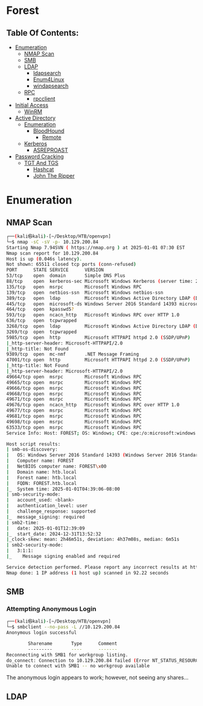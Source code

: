 # Forest

## Table Of Contents:
<!--ts-->
  * [Enumeration](#enumeration)
    * [NMAP Scan](#nmap-scan)
    * [SMB](#smb)
    * [LDAP](#ldap)
      * [ldapsearch](#ldapsearch)
      * [Enum4Linux](#enum4linux)
      * [windapsearch](#windapsearch)
    * [RPC](#rpc)
      * [rpcclient](#rpcclient)
 * [Initial Access](#initial-access)
   * [WinRM](#winrm)
 * [Active Directory](#active-directory)
   * [Enumeration](#enumeration)
     * [BloodHound](#bloodhound)
       * [Remote](#remote)
   * [Kerberos](#kerberos)
     * [ASREPROAST](#asreproast)
* [Password Cracking](#password-cracking)
  * [TGT And TGS](#tgt-and-tgs)
    * [Hashcat](#hashcat)
    * [John The Ripper](#john-the-ripper)
<!--te-->

# **Enumeration**

## **NMAP Scan**
```bash
┌──(kali㉿kali)-[~/Desktop/HTB/openvpn]
└─$ nmap -sC -sV -p- 10.129.200.84                 
Starting Nmap 7.94SVN ( https://nmap.org ) at 2025-01-01 07:30 EST
Nmap scan report for 10.129.200.84
Host is up (0.046s latency).
Not shown: 65511 closed tcp ports (conn-refused)
PORT      STATE SERVICE      VERSION
53/tcp    open  domain       Simple DNS Plus
88/tcp    open  kerberos-sec Microsoft Windows Kerberos (server time: 2025-01-01 12:38:16Z)
135/tcp   open  msrpc        Microsoft Windows RPC
139/tcp   open  netbios-ssn  Microsoft Windows netbios-ssn
389/tcp   open  ldap         Microsoft Windows Active Directory LDAP (Domain: htb.local, Site: Default-First-Site-Name)
445/tcp   open  microsoft-ds Windows Server 2016 Standard 14393 microsoft-ds (workgroup: HTB)
464/tcp   open  kpasswd5?
593/tcp   open  ncacn_http   Microsoft Windows RPC over HTTP 1.0
636/tcp   open  tcpwrapped
3268/tcp  open  ldap         Microsoft Windows Active Directory LDAP (Domain: htb.local, Site: Default-First-Site-Name)
3269/tcp  open  tcpwrapped
5985/tcp  open  http         Microsoft HTTPAPI httpd 2.0 (SSDP/UPnP)
|_http-server-header: Microsoft-HTTPAPI/2.0
|_http-title: Not Found
9389/tcp  open  mc-nmf       .NET Message Framing
47001/tcp open  http         Microsoft HTTPAPI httpd 2.0 (SSDP/UPnP)
|_http-title: Not Found
|_http-server-header: Microsoft-HTTPAPI/2.0
49664/tcp open  msrpc        Microsoft Windows RPC
49665/tcp open  msrpc        Microsoft Windows RPC
49666/tcp open  msrpc        Microsoft Windows RPC
49668/tcp open  msrpc        Microsoft Windows RPC
49671/tcp open  msrpc        Microsoft Windows RPC
49676/tcp open  ncacn_http   Microsoft Windows RPC over HTTP 1.0
49677/tcp open  msrpc        Microsoft Windows RPC
49681/tcp open  msrpc        Microsoft Windows RPC
49698/tcp open  msrpc        Microsoft Windows RPC
63533/tcp open  msrpc        Microsoft Windows RPC
Service Info: Host: FOREST; OS: Windows; CPE: cpe:/o:microsoft:windows

Host script results:
| smb-os-discovery: 
|   OS: Windows Server 2016 Standard 14393 (Windows Server 2016 Standard 6.3)
|   Computer name: FOREST
|   NetBIOS computer name: FOREST\x00
|   Domain name: htb.local
|   Forest name: htb.local
|   FQDN: FOREST.htb.local
|_  System time: 2025-01-01T04:39:06-08:00
| smb-security-mode: 
|   account_used: <blank>
|   authentication_level: user
|   challenge_response: supported
|_  message_signing: required
| smb2-time: 
|   date: 2025-01-01T12:39:09
|_  start_date: 2024-12-31T13:52:32
|_clock-skew: mean: 2h46m51s, deviation: 4h37m08s, median: 6m51s
| smb2-security-mode: 
|   3:1:1: 
|_    Message signing enabled and required

Service detection performed. Please report any incorrect results at https://nmap.org/submit/ .
Nmap done: 1 IP address (1 host up) scanned in 92.22 seconds

```

## **SMB**

### Attempting Anonymous Login

```bash
┌──(kali㉿kali)-[~/Desktop/HTB/openvpn]
└─$ smbclient --no-pass -L //10.129.200.84
Anonymous login successful

        Sharename       Type      Comment
        ---------       ----      -------
Reconnecting with SMB1 for workgroup listing.
do_connect: Connection to 10.129.200.84 failed (Error NT_STATUS_RESOURCE_NAME_NOT_FOUND)
Unable to connect with SMB1 -- no workgroup available

```

The anonymous login appears to work; however, not seeing any shares...

## **LDAP**
